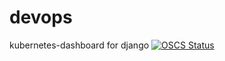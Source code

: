 # devops
kubernetes-dashboard for django
[![OSCS Status](https://www.oscs1024.com/platform/badge/wuchenyanghaoshuai/devops.svg?size=small)](https://www.oscs1024.com/project/wuchenyanghaoshuai/devops?ref=badge_small)
